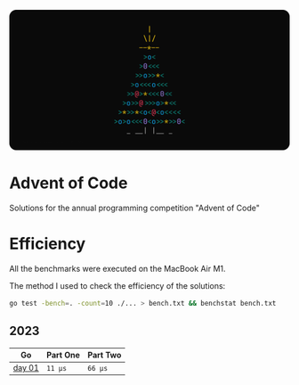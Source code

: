 ![logo](./assets/logo.png)

# Advent of Code

Solutions for the annual programming competition "Advent of Code"

# Efficiency

All the benchmarks were executed on the MacBook Air M1.

The method I used to check the efficiency of the solutions:

```sh
go test -bench=. -count=10 ./... > bench.txt && benchstat bench.txt
```

## 2023

| Go                              | Part One | Part Two |
| ------------------------------- | -------- | -------- |
| [day 01](./go/2023/01/day01.go) | `11 µs`  | `66 μs`  |
